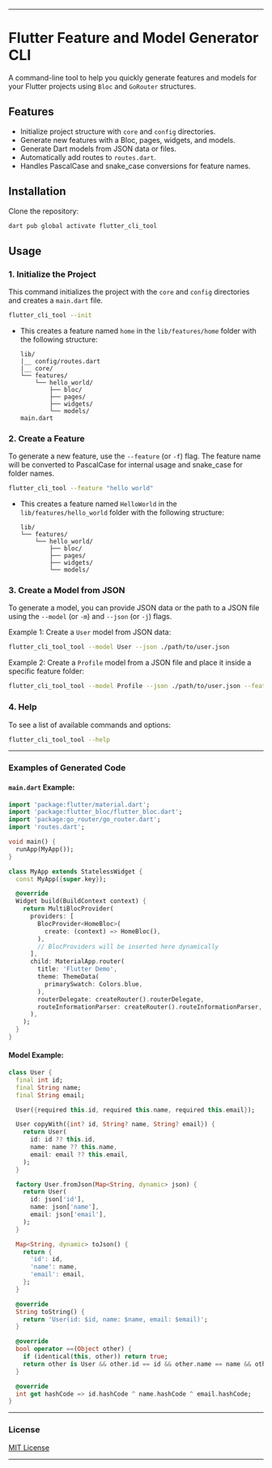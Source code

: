 
---

# Flutter Feature and Model Generator CLI

A command-line tool to help you quickly generate features and models for your Flutter projects using `Bloc` and `GoRouter` structures.

## Features

- Initialize project structure with `core` and `config` directories.
- Generate new features with a Bloc, pages, widgets, and models.
- Generate Dart models from JSON data or files.
- Automatically add routes to `routes.dart`.
- Handles PascalCase and snake_case conversions for feature names.

## Installation

Clone the repository:

```bash
dart pub global activate flutter_cli_tool
```

## Usage

### 1. Initialize the Project

This command initializes the project with the `core` and `config` directories and creates a `main.dart` file.



```bash
flutter_cli_tool --init
```
- This creates a feature named `home` in the `lib/features/home` folder with the following structure:
  ```
  lib/
  |__ config/routes.dart
  |__ core/
  └── features/
      └── hello_world/
          ├── bloc/
          ├── pages/
          ├── widgets/
          └── models/
  main.dart
  ```
### 2. Create a Feature

To generate a new feature, use the `--feature` (or `-f`) flag. The feature name will be converted to PascalCase for internal usage and snake_case for folder names.

```bash
flutter_cli_tool --feature "hello world"
```

- This creates a feature named `HelloWorld` in the `lib/features/hello_world` folder with the following structure:
  ```
  lib/
  └── features/
      └── hello_world/
          ├── bloc/
          ├── pages/
          ├── widgets/
          └── models/
  ```

### 3. Create a Model from JSON

To generate a model, you can provide JSON data or the path to a JSON file using the `--model` (or `-m`) and `--json` (or `-j`) flags.

Example 1: Create a `User` model from JSON data:

```bash
flutter_cli_tool_tool --model User --json ./path/to/user.json
```

Example 2: Create a `Profile` model from a JSON file and place it inside a specific feature folder:

```bash
flutter_cli_tool_tool --model Profile --json ./path/to/user.json --featureModel profile
```

### 4. Help

To see a list of available commands and options:

```bash
flutter_cli_tool_tool --help
```

---

### Examples of Generated Code

#### `main.dart` Example:

```dart
import 'package:flutter/material.dart';
import 'package:flutter_bloc/flutter_bloc.dart';
import 'package:go_router/go_router.dart';
import 'routes.dart';

void main() {
  runApp(MyApp());
}

class MyApp extends StatelessWidget {
  const MyApp({super.key});

  @override
  Widget build(BuildContext context) {
    return MultiBlocProvider(
      providers: [
        BlocProvider<HomeBloc>(
          create: (context) => HomeBloc(),
        ),
        // BlocProviders will be inserted here dynamically
      ],
      child: MaterialApp.router(
        title: 'Flutter Demo',
        theme: ThemeData(
          primarySwatch: Colors.blue,
        ),
        routerDelegate: createRouter().routerDelegate,
        routeInformationParser: createRouter().routeInformationParser,
      ),
    );
  }
}
```

#### Model Example:

```dart
class User {
  final int id;
  final String name;
  final String email;

  User({required this.id, required this.name, required this.email});

  User copyWith({int? id, String? name, String? email}) {
    return User(
      id: id ?? this.id,
      name: name ?? this.name,
      email: email ?? this.email,
    );
  }

  factory User.fromJson(Map<String, dynamic> json) {
    return User(
      id: json['id'],
      name: json['name'],
      email: json['email'],
    );
  }

  Map<String, dynamic> toJson() {
    return {
      'id': id,
      'name': name,
      'email': email,
    };
  }

  @override
  String toString() {
    return 'User(id: $id, name: $name, email: $email)';
  }

  @override
  bool operator ==(Object other) {
    if (identical(this, other)) return true;
    return other is User && other.id == id && other.name == name && other.email == email;
  }

  @override
  int get hashCode => id.hashCode ^ name.hashCode ^ email.hashCode;
}
```

---

### License

[MIT License](LICENSE)

---
